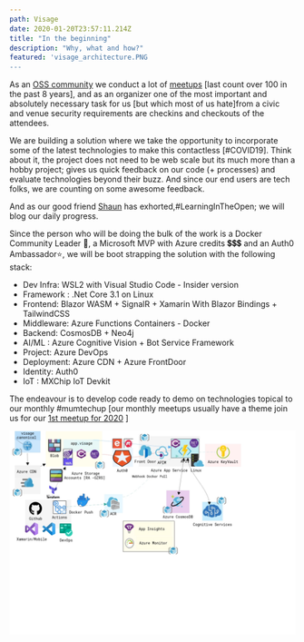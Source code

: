 ```yaml
---
path: Visage
date: 2020-01-20T23:57:11.214Z
title: "In the beginning"
description: "Why, what and how?"
featured: 'visage_architecture.PNG
---
```

<!--StartFragment-->

As an [OSS community](fb.com/hackmum) we conduct a lot of [meetups](fb.com/mumtechup) \[last count over 100 in the past 8 years], and as an organizer one of the most important and absolutely necessary task for us \[but which most of us hate]from a civic and venue security requirements are checkins and checkouts of the attendees. 

We are building a solution where we take the opportunity to incorporate some of the latest technologies to make this contactless [#COVID19]. Think about it, the project does not need to be web scale but its much more than a hobby project; gives us quick feedback on our code (+ processes) and evaluate technologies beyond their buzz. And since our end users are tech folks, we are counting on some awesome feedback.

And as our good friend [Shaun](https://twitter.com/swyx/status/1212439325104726018) has exhorted,#LearningInTheOpen; we will blog our daily progress.

Since the person who will be doing the bulk of the work is a Docker Community Leader 🐋, a Microsoft MVP with Azure credits 💲💲💲 and an Auth0 Ambassador⭐, we will be boot strapping the solution with the following stack:

* Dev Infra: WSL2 with Visual Studio Code - Insider version
* Framework : .Net Core 3.1 on Linux
* Frontend: Blazor WASM + SignalR + Xamarin With Blazor Bindings + TailwindCSS
* Middleware: Azure Functions Containers - Docker
* Backend: CosmosDB + Neo4j
* AI/ML : Azure Cognitive Vision + Bot Service Framework
* Project: Azure DevOps
* Deployment: Azure CDN + Azure FrontDoor
* Identity: Auth0
* IoT : MXChip IoT Devkit 

The endeavour is to develop code ready to demo on technologies topical to our monthly #mumtechup [our monthly meetups usually have a theme join us for our [1st meetup for 2020](https://twitter.com/hackmum/status/1222455069964005376) ]


![Visage Architecture](./visage_architecture.PNG)


<!--EndFragment-->